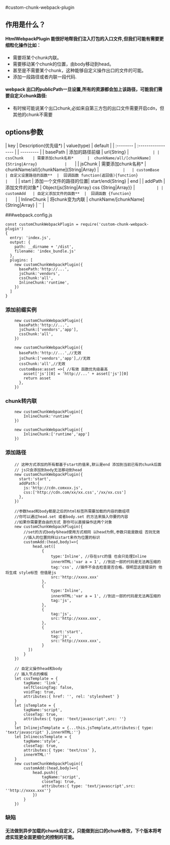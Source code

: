 #custom-chunk-webpack-plugin

##  作用是什么？
#### HtmlWebpackPlugin 能很好地帮我们注入打包的入口文件,但我们可能有需要更细粒化操作比如：    
+ 需要将某个chunk内联。
+ 需要移动某个chunk的位置，由body移动到head。
+ 甚至是不需要某个chunk，这种能够自定义操作出口的文件的可能。
+ 添加一段路径或者内联一段代码.
#### webpack 出口的publicPath一旦设置,所有的资源都会加上该路径，可能我们需要自定义chunk路径:
+ 有时候可能说某个出口chunk,必如来自第三方包的出口文件需要开启cdn，但其他的chunk不需要
  
## options参数
| key         | Description(优先级*)    |    value(type)                                      |     default    |
| :--------   | :-----------------     |                                                     |   ---------   |
| basePath    | 添加的路径前缀          |  url{String}                                        |    ``           |
| cssChunk    | 需要添加chunk名称*      |  chunkName/all/[chunkName]{String|Array}            |    ``           |
| jsChunk     | 需要添加chunk名称*      |  chunkName/all/[chunkName]{String|Array}            |    ``           |  
| customBase  | 自定义设置路径的函数**  |  回调函数 function(返回值){function}                  |    ``           |
| start       | 添加一个文件的路径的位置|  start/end{String}                                   |    end          |
| addPath     | 添加文件的对象*        |   Object{js{String|Array} css {String|Array}}        |     ``          |
| customAdd   | 自定义添加文件的函数**  |  回调函数 {function}                                 |    ``          |
| InlineChunk | 将chunk变为内联        |  chunkName/[chunkName]{String|Array}                 |    ``          |

###webpack.config.js
```
const customChunkWebpackPlugin = require('custom-chunk-webpack-plugin')
{
  entry: 'index.js',
  output: {
    path: __dirname + '/dist',
    filename: 'index_bundle.js'
  },
  plugins: [
    new customChunkWebpackPlugin({
      basePath:'http://...',
      jsChunk:'vendors',
      cssChunk:'all',
      InlineChunk:'runtime',
    })
  ]
}
```

### 添加前缀实例
``` 
    new customChunkWebpackPlugin({
      basePath:'http://...',
      jsChunk:['vendors','app'],
      cssChunk:'all',
    })
```
``` 
    new customChunkWebpackPlugin({
      basePath:'http://...',//无效
      jsChunk:['vendors','app'],//无效
      cssChunk:'all',//无效
      customBase:asset =>{ //有效 函数优先级最高
        asset['js'][0] = 'http://...' + asset['js'][0] 
        return asset
      },      
    })
```

### chunk转内联
``` 
    new customChunkWebpackPlugin({
        InlineChunk:'runtime'
    })
```
``` 
    new customChunkWebpackPlugin({
        InlineChunk:['runtime','app']
    })
```


### 添加路径
``` 
    // 这种方式添加的所有都基于start的值来,默认是end 添加到当前已有的chunk后面
    // js只会添加到body无法移动到head
    new customChunkWebpackPlugin({
      start:'start', 
      addPath:{
        js:'http://cdn.comxxx.js',
        css:['http://cdn.com/xx/xx.css','/xx/xx.css']
      },
    })
```
``` 
    //参数head和body都是之后的html标签所需要加载的内容的数组项
    //你可以通过head.set 或者body.set 的方法来插入你要的内容
    //如果你需要更自由的方式 那你可以直接操作这两个对象
    new customChunkWebpackPlugin({
        //set的方式body与head使用方式相同 以head为例,参数只能是数组 否则无效
        //插入的位置同样以start来作为位置的标识
        customAdd:(head,body)=>{
            head.set([          
                {
                    type:'Inline', //存在src的值 也会只处理Inline
                    innerHTML:'var a = 1', //到这一部的代码是无法再压缩的
                    tag:'css', //插件不会去检查是否合格，很明显这是错误的 他将生成 style标签 但值是js
                    src:'http://xxxx.xxx'
                },
                {
                    type:'Inline',
                    innerHTML:'var a = 1', //到这一部的代码是无法再压缩的
                    tag:'js',
                },                          
                {
                    tag:'js',
                    src:'http://xxxx.xxx',
                },
                {
                    start:'start', 
                    tag:'js',
                    src:'http://xxxx.xxx',            
                }
          ])
        }
    })
```
``` 
    // 自定义操作head和body
    // 插入节点的模板
    let cssTemplate = {
        tagName: 'link',
        selfClosingTag: false,
        voidTag: true,
        attributes:{ href: '', rel: 'stylesheet' }
    }
    let jsTemplate = {
        tagName:'script',
        closeTag: true,
        attributes:{ type: 'text/javascript',src: ''}
    }
    let InlinejsTemplate = {...this.jsTemplate,attributes:{ type: 'text/javascript' },innerHTML:''}
    let InlinecssTemplate = {
        tagName:'style',
        closeTag: true,
        attributes:{ type: 'text/css' },
        innerHTML:''
    }    
    new customChunkWebpackPlugin({
        customAdd:(head,body)=>{
            head.push({
                tagName:'script',
                closeTag: true,
                attributes:{ type: 'text/javascript',src: ''http://xxxx.xxx''}                
            })
        }
    })
```


### 缺陷 

#### 无法做到异步加载的chunk自定义，只能做到出口的chunk修改，下个版本将考虑实现更全面更细化的控制的可能。
